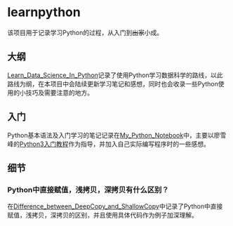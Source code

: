 # learnpython

该项目用于记录学习Python的过程，从入门到~~出家~~小成。

## 大纲

[Learn_Data_Science_In_Python](https://github.com/familyld/learnpython/blob/master/Learn_Data_Science_In_Python.md)记录了使用Python学习数据科学的路线，以此路线为纲，在本项目中会陆续更新学习笔记和感想，同时也会收录一些Python使用的小技巧及需要注意的地方。

## 入门

Python基本语法及入门学习的笔记记录在[My_Python_Notebook](https://github.com/familyld/learnpython/blob/master/My_Python_Notebook.md)中，主要以廖雪峰的[Python3入门教程](http://www.liaoxuefeng.com/wiki/0014316089557264a6b348958f449949df42a6d3a2e542c000)作为指导，并加入自己实际编写程序时的一些感想。

## 细节

### Python中直接赋值，浅拷贝，深拷贝有什么区别？

在[Difference_between_DeepCopy_and_ShallowCopy](https://github.com/familyld/learnpython/blob/master/Difference_between_DeepCopy_and_ShallowCopy.md)中记录了Python中直接赋值，浅拷贝，深拷贝的区别，并且使用具体代码作为例子加深理解。

